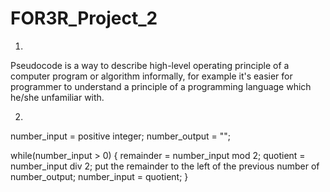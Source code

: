 # FOR3R_Project_2

1.
Pseudocode is a way to describe high-level operating principle of a computer program or algorithm informally, for example it's easier for programmer to understand a principle of a programming language which he/she unfamiliar with.

2.
number_input = positive integer;
number_output = "";

while(number_input > 0)
{
   remainder = number_input mod 2;
   quotient = number_input div 2;
   put the remainder to the left of the previous number of number_output;
   number_input = quotient;
}
